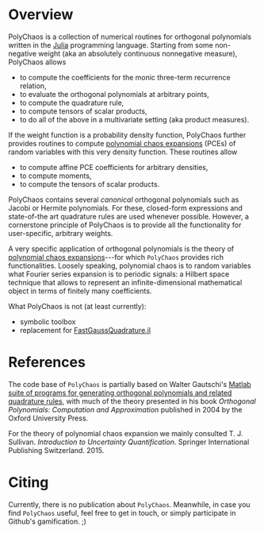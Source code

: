 # Overview
PolyChaos is a collection of numerical routines for orthogonal polynomials written in the [Julia](https://julialang.org/) programming language.
Starting from some non-negative weight (aka an absolutely continuous nonnegative measure), PolyChaos allows
- to compute the coefficients for the monic three-term recurrence relation,
- to evaluate the orthogonal polynomials at arbitrary points,
- to compute the quadrature rule,
- to compute tensors of scalar products,
- to do all of the above in a multivariate setting (aka product measures).

If the weight function is a probability density function, PolyChaos further provides routines to compute [polynomial chaos expansions](https://en.wikipedia.org/wiki/Polynomial_chaos) (PCEs) of random variables with this very density function.
These routines allow
- to compute affine PCE coefficients for arbitrary densities,
- to compute moments,
- to compute the tensors of scalar products.

PolyChaos contains several *canonical* orthogonal polynomials such as Jacobi or Hermite polynomials.
For these, closed-form expressions and state-of-the art quadrature rules are used whenever possible.
However, a cornerstone principle of PolyChaos is to provide all the functionality for user-specific, arbitrary weights.

A very specific application of orthogonal polynomials is the theory of [polynomial chaos expansions](https://en.wikipedia.org/wiki/Polynomial_chaos)---for which `PolyChaos` provides rich functionalities.
Loosely speaking, polynomial chaos is to random variables what Fourier series expansion is to periodic signals: a Hilbert space technique that allows to represent an infinite-dimensional mathematical object in terms of finitely many coefficients.

What PolyChaos is not (at least currently):
- symbolic toolbox
- replacement for [FastGaussQuadrature.jl](https://github.com/ajt60gaibb/FastGaussQuadrature.jl)

# References
The code base of `PolyChaos` is partially based on Walter Gautschi's [Matlab suite of programs for generating orthogonal polynomials and related quadrature rules](https://www.cs.purdue.edu/archives/2002/wxg/codes/OPQ.html), with much of the theory presented in his book *Orthogonal Polynomials: Computation and Approximation* published in 2004 by the Oxford University Press.

For the theory of polynomial chaos expansion we mainly consulted T. J. Sullivan. *Introduction to Uncertainty Quantification*. Springer International Publishing Switzerland. 2015.

# Citing
Currently, there is no publication about `PolyChaos`.
Meanwhile, in case you find `PolyChaos` useful, feel free to get in touch, or simply participate in Github's gamification. ;)
